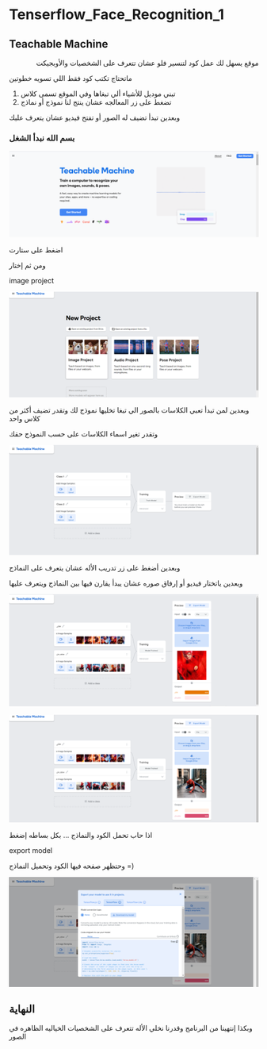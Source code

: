 # Tenserflow_Face_Recognition_1
## Teachable Machine

<div dir="rtl";text-align: right> موقع يسهل لك عمل كود لتنسير فلو عشان تتعرف على الشخصيات والأوبجيكت </div>

ماتحتاج تكتب كود فقط اللي تسويه خطوتين

1. تبني موديل للأشياء ألي تبغاها وفي الموقع تسمى كلاس 
2. تضغط على زر المعالجه عشان ينتج لنا نموذج أو نماذج 

وبعدين تبدأ تضيف له الصور أو تفتح فيديو عشان يتعرف عليك



### بسم الله نبدأ الشغل

![alt text](https://github.com/Rahaf-Aljadaani/Tenserflow_Face_Recognition_1/blob/master//images/1.png?raw=true)


اضغط على ستارت


ومن ثم إختار

image project 

![alt text](https://github.com/Rahaf-Aljadaani/Tenserflow_Face_Recognition_1/blob/master//images/2.png?raw=true)

وبعدين لمن تبدأ تعبي الكلاسات بالصور الي تبغا تخليها نموذج لك وتقدر تضيف أكثر من كلاس واحد 

وتقدر تغير اسماء الكلاسات على حسب النموذج حقك

![alt text](https://github.com/Rahaf-Aljadaani/Tenserflow_Face_Recognition_1/blob/master//images/3.png?raw=true)

وبعدين أضغط على زر تدريب الأله عشان يتعرف على النماذج

وبعدين ياتختار فيديو أو إرفاق صوره عشان يبدأ يقارن فيها بين النماذج ويتعرف عليها 

![alt text](https://github.com/Rahaf-Aljadaani/Tenserflow_Face_Recognition_1/blob/master//images/6.png?raw=true)

![alt text](https://github.com/Rahaf-Aljadaani/Tenserflow_Face_Recognition_1/blob/master//images/7.png?raw=true)

اذا حاب تحمل الكود والنماذج ... بكل بساطه إضغط 

export model

وحتظهر صفحه فيها الكود وتحميل النماذج =)

![alt text](https://github.com/Rahaf-Aljadaani/Tenserflow_Face_Recognition_1/blob/master//images/8.png?raw=true)


## النهاية 

وبكذا إنتهينا من البرنامج وقدرنا نخلي الأله تتعرف على الشخصيات الخياليه الظاهره في الصور 


